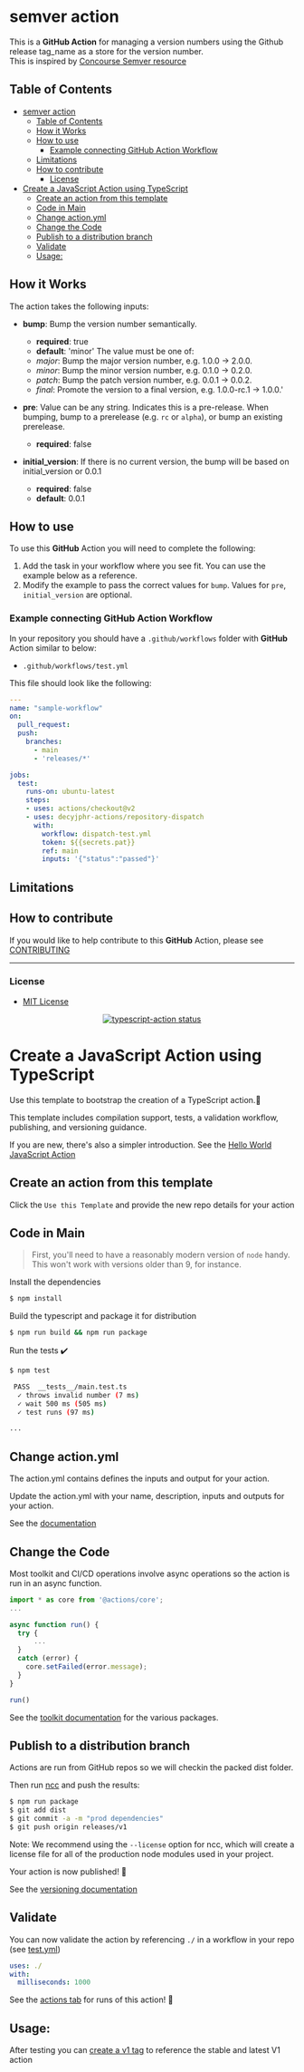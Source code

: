 # semver action

This is a **GitHub Action**  for managing a version numbers using the Github release tag_name as a store for the version number.  
This is inspired by [Concourse Semver resource](https://github.com/concourse/semver-resource)

## Table of Contents

- [semver action](#semver-action)
  - [Table of Contents](#table-of-contents)
  - [How it Works](#how-it-works)
  - [How to use](#how-to-use)
    - [Example connecting GitHub Action Workflow](#example-connecting-github-action-workflow)
  - [Limitations](#limitations)
  - [How to contribute](#how-to-contribute)
    - [License](#license)
- [Create a JavaScript Action using TypeScript](#create-a-javascript-action-using-typescript)
  - [Create an action from this template](#create-an-action-from-this-template)
  - [Code in Main](#code-in-main)
  - [Change action.yml](#change-actionyml)
  - [Change the Code](#change-the-code)
  - [Publish to a distribution branch](#publish-to-a-distribution-branch)
  - [Validate](#validate)
  - [Usage:](#usage)

## How it Works

The action takes the following inputs:

- **bump**: Bump the version number semantically. 
  - **required**: true
  - **default**: 'minor'
  The value must be one of: 
  - *major*: Bump the major version number, e.g. 1.0.0 -> 2.0.0.
  - *minor*: Bump the minor version number, e.g. 0.1.0 -> 0.2.0.
  - *patch*: Bump the patch version number, e.g. 0.0.1 -> 0.0.2.
  - *final*: Promote the version to a final version, e.g. 1.0.0-rc.1 -> 1.0.0.'

- **pre**: Value can be any string. Indicates this is a pre-release. When bumping, bump to a prerelease (e.g. `rc` or `alpha`), or bump an existing prerelease.
  - ​**required**: false

- **initial_version**: If there is no current version, the bump will be based on initial_version or 0.0.1
  - **required**: false
  - **default**: 0.0.1

## How to use

To use this **GitHub** Action you will need to complete the following:

1. Add the task in your workflow where you see fit. You can use the example below as a reference.
1. Modify the example to pass the correct values for `bump`. Values for `pre`, `initial_version` are optional.

### Example connecting GitHub Action Workflow

In your repository you should have a `.github/workflows` folder with **GitHub** Action similar to below:

- `.github/workflows/test.yml`

This file should look like the following:

```yml
---
name: "sample-workflow"
on:
  pull_request:
  push:
    branches:
      - main
      - 'releases/*'

jobs:
  test:
    runs-on: ubuntu-latest
    steps:
    - uses: actions/checkout@v2
    - uses: decyjphr-actions/repository-dispatch
      with:
        workflow: dispatch-test.yml
        token: ${{secrets.pat}}
        ref: main
        inputs: '{"status":"passed"}'
```


## Limitations


## How to contribute

If you would like to help contribute to this **GitHub** Action, please see [CONTRIBUTING](https://github.com/decyjphr-actions/workflow-dispatch/blob/master/.github/CONTRIBUTING.md)

---

### License

- [MIT License](https://github.com/decyjphr-actions/workflow-dispatch/blob/master/LICENSE)


<p align="center">
  <a href="https://github.com/actions/typescript-action/actions"><img alt="typescript-action status" src="https://github.com/actions/typescript-action/workflows/build-test/badge.svg"></a>
</p>

# Create a JavaScript Action using TypeScript

Use this template to bootstrap the creation of a TypeScript action.:rocket:

This template includes compilation support, tests, a validation workflow, publishing, and versioning guidance.  

If you are new, there's also a simpler introduction.  See the [Hello World JavaScript Action](https://github.com/actions/hello-world-javascript-action)

## Create an action from this template

Click the `Use this Template` and provide the new repo details for your action

## Code in Main

> First, you'll need to have a reasonably modern version of `node` handy. This won't work with versions older than 9, for instance.

Install the dependencies  
```bash
$ npm install
```

Build the typescript and package it for distribution
```bash
$ npm run build && npm run package
```

Run the tests :heavy_check_mark:  
```bash
$ npm test

 PASS  __tests__/main.test.ts
  ✓ throws invalid number (7 ms)
  ✓ wait 500 ms (505 ms)
  ✓ test runs (97 ms)

...
```

## Change action.yml

The action.yml contains defines the inputs and output for your action.

Update the action.yml with your name, description, inputs and outputs for your action.

See the [documentation](https://help.github.com/en/articles/metadata-syntax-for-github-actions)

## Change the Code

Most toolkit and CI/CD operations involve async operations so the action is run in an async function.

```javascript
import * as core from '@actions/core';
...

async function run() {
  try { 
      ...
  } 
  catch (error) {
    core.setFailed(error.message);
  }
}

run()
```

See the [toolkit documentation](https://github.com/actions/toolkit/blob/master/README.md#packages) for the various packages.

## Publish to a distribution branch

Actions are run from GitHub repos so we will checkin the packed dist folder. 

Then run [ncc](https://github.com/zeit/ncc) and push the results:
```bash
$ npm run package
$ git add dist
$ git commit -a -m "prod dependencies"
$ git push origin releases/v1
```

Note: We recommend using the `--license` option for ncc, which will create a license file for all of the production node modules used in your project.

Your action is now published! :rocket: 

See the [versioning documentation](https://github.com/actions/toolkit/blob/master/docs/action-versioning.md)

## Validate

You can now validate the action by referencing `./` in a workflow in your repo (see [test.yml](.github/workflows/test.yml))

```yaml
uses: ./
with:
  milliseconds: 1000
```

See the [actions tab](https://github.com/actions/typescript-action/actions) for runs of this action! :rocket:

## Usage:

After testing you can [create a v1 tag](https://github.com/actions/toolkit/blob/master/docs/action-versioning.md) to reference the stable and latest V1 action
